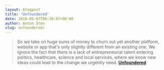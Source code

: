 ```yaml
---
layout: blogpost
title: 'Unfoundered'
date: 2018-05-07T06:30:07+00:00
author: Anton Sten
slug: unfoundered/
---
```


>So we take on huge sums of money to churn out yet another platform, website or app that's only slightly different from an existing one. We ignore the fact that there is a lack of entrepreneurial talent entering politics, healthcare, science and local services, where we know new ideas could lead to the change we urgently need. **[Unfoundered](https://www.gemmamilne.co.uk)**